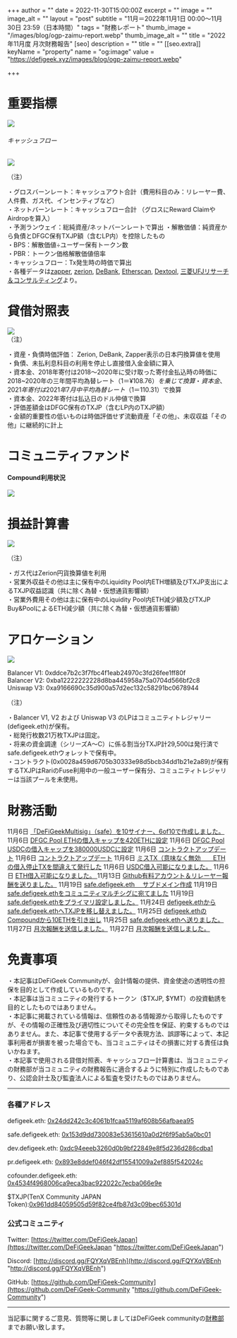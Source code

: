 +++
author = ""
date = 2022-11-30T15:00:00Z
excerpt = ""
image = ""
image_alt = ""
layout = "post"
subtitle = "11月＝2022年11月1日 00:00～11月30日 23:59（日本時間）"
tags = "財務レポート"
thumb_image = "/images/blog/ogp-zaimu-report.webp"
thumb_image_alt = ""
title = "2022年11月度 月次財務報告"
[seo]
description = ""
title = ""
[[seo.extra]]
keyName = "property"
name = "og:image"
value = "https://defigeek.xyz/images/blog/ogp-zaimu-report.webp"

+++
# 重要指標

![](/images/blog/22111.PNG)

###### キャッシュフロー

![](/images/blog/22113.PNG)

（注）

・グロスバーンレート：キャッシュアウト合計（費用科目のみ：リレーヤー費、人件費、ガス代、インセンティブなど）  
・ネットバーンレート：キャッシュフロー合計 （グロスにReward ClaimやAirdropを算入）  
・予測ランウェイ：総純資産/ネットバーンレートで算出 ・解散価値：純資産から負債とDFGC保有TXJP額（含むLP内）を控除したもの  
・BPS：解散価値÷ユーザー保有トークン数  
・PBR：トークン価格解散価値倍率  
・キャッシュフロー：Tx発生時の時価で算出  
・各種データは[zapper](https://t.co/lzLYnn8VGj?amp=1), [zerion](https://app.zerion.io/), [DeBank](https://debank.com/), [Etherscan](https://etherscan.io/), [Dextool](https://www.dextools.io/app/ether/pair-explorer/0xa9166690c35d900a57d2ec132c58291bc0678944), [三菱UFJリサーチ＆コンサルティング](http://www.murc-kawasesouba.jp/fx/lastmonth.php)より。

# 

# 貸借対照表

![](/images/blog/22114.PNG)  
（注）

・資産・負債時価評価： Zerion, DeBank, Zapper表示の日本円換算値を使用  
・負債、未払利息科目の利用を停止し直接借入金金額に算入  
・資本金、2018年寄付は2018～2020年に受け取った寄付金払込時の時価に2018\~2020年の三年間平均為替レート（$1＝¥108.76）を乗じて換算  
・資本金、2021年寄付は2021年7月中平均為替レート（$1＝110.31）で換算  
・資本金、2022年寄付は払込日のドル仲値で換算  
・評価差額金はDFGC保有のTXJP（含むLP内のTXJP額）  
・金額的重要性の低いものは時価評価せず流動資産「その他」、未収収益「その他」に継続的に計上

# 

# コミュニティファンド

#### **Compound利用状況**

![](/images/blog/22112.PNG)

# 

# 損益計算書

![](/images/blog/22115.PNG)

（注）

・ガス代はZerion円貨換算値を利用  
・営業外収益その他は主に保有中のLiquidity Pool内ETH増額及びTXJP支出によるTXJP収益認識（共に除く為替・仮想通貨影響額）  
・営業外費用その他は主に保有中のLiquidity Pool内ETH減少額及びTXJP Buy&PoolによるETH減少額（共に除く為替・仮想通貨影響額）

# 

# アロケーション

![](/images/blog/22116.PNG)

Balancer V1: 0xddce7b2c3f7fbc4f1eab24970c3fd26fee1ff80f  
Balancer V2: 0xba12222222228d8ba445958a75a0704d566bf2c8  
Uniswap V3: 0xa9166690c35d900a57d2ec132c58291bc0678944

（注）

・Balancer V1, V2 および Uniswap V3 のLPはコミュニティトレジャリー (defigeek.eth)が保有。  
・総発行枚数21万枚TXJPは固定。  
・将来の資金調達（シリーズA～C）に係る割当分TXJP計29,500は発行済でsafe.defigeek.ethウォレットで保有中。  
・コントラクト(0x0028a459d6705b30333e98d5bcb34dd1b21e2a89)が保有するTXJPはRariのFuse利用中の一般ユーザー保有分、コミュニティトレジャリーは当該プールを未使用。

# 

# 財務活動

11月6日	[「DeFiGeekMultisig」（safe）を10サイナー、6of10で作成しました。](https://etherscan.io/tx/0x362a44fb50c69012efb4cdef8d4abbad3aaf5fd71819b34274a82fd891a73c4f)
11月6日	[DFGC Pool ETHの借入キャップを420ETHに設定](https://etherscan.io/tx/0x2df29d4ddc48c4a4edd01beedc8b494faa9979d458a7de828520f3adaa00d623)
11月6日	[DFGC Pool USDCの借入キャップを380000USDCに設定](https://etherscan.io/tx/0xbf915bd1a2d433abbf2300e71c98fc35a37eb601d906a24b93a7a72a2a69841a)
11月6日	[コントラクトアップデート](https://etherscan.io/tx/0x72a403e3849d8b30ffc3d0d9597a699e6b6f61bc3572c2eee9acd6c74e971365)
11月6日	[コントラクトアップデート](https://etherscan.io/tx/0x7543dc2e19d6639bbab94339213ac424843bd3bff4007817cbad75bd2adc954f)
11月6日	[ミスTX（意味なく無効　　ETHの借入停止TXを間違えて発行した](https://etherscan.io/tx/0x377a42431c464a0013cd7ff0aedcf18a1fd5fb9ae9b31011a2fe36fe4daa92e7)
11月6日	[USDC借入可能になりました。](https://etherscan.io/tx/0xf4cece7ba545ae3c6fd619a851a4b0e2a760f91d324f8ecae8cd9916d6c71ad7)
11月6日	[ETH借入可能になりました。 ](https://etherscan.io/tx/0x513d506fff9dbda4d007cc3f05c24d18dec34c910a5fdb22c7a98970c7ec5308)
11月13日	[Github有料アカウント＆リレーヤー報酬を送りました。](https://etherscan.io/tx/0x18571d37495076827614e68ead41c08abcc1f3694a52dd2e680c54cacf52d24e)
11月19日	[safe.defigeek.eth 　サブドメイン作成](https://etherscan.io/tx/0xdf4551e6bc2af7df64dd26f649adba88249f0f98fe94f5688bf7e26c48cc1687)
11月19日	[safe.defigeek.ethをコミュニティマルチシグに宛てました](https://etherscan.io/tx/0x8dd3b03ae276076c1d787c6b0e162a9249a4833cce31b2a895b1ab4447b99cc3)
11月19日	[safe.defigeek.ethをプライマリ設定しました。](https://etherscan.io/tx/0xd4ee5d6d098120977b4d63c340924ebaf58efa1827e73f71cba84d4bf45449f1)
11月24日	[defigeek.ethからsafe.defigeek.ethへTXJPを移し替えました。](https://etherscan.io/tx/0xde783631daea101dc30ede19c8760391a22936ab8327e9db51cd64db96b54661)
11月25日	[defigeek.ethのCompoundから10ETHを引き出し](https://etherscan.io/tx/0xb2b0ad34457a7d76be01e8cfae77bcf776b29837f1d61b3e5e6c276fabd9795e)
11月25日	[safe.defigeek.ethへ送りました。](https://etherscan.io/tx/0x63c6dc18368e6d7a4ccc3d6110f62891cbdddb5b262995ebfaaf9a6786d7f606)
11月27日	[月次報酬を送信しました。](https://etherscan.io/tx/0x1ffc36633039e05edd82a64010cfe9ce736d0f8c9954226807cdc8d15c200d6b)
11月27日	[月次報酬を送信しました。](https://etherscan.io/tx/0x1ffc36633039e05edd82a64010cfe9ce736d0f8c9954226807cdc8d15c200d6b)

# 免責事項

・本記事はDeFiGeek Communityが、会計情報の提供、資金使途の透明性の担保を目的として作成しているものです。  
・本記事は当コミュニティの発行するトークン（$TXJP, $YMT）の投資勧誘を目的としたものではありません。  
・本記事に掲載されている情報は、信頼性のある情報源から取得したものですが、その情報の正確性及び適切性についてその完全性を保証、約束するものではありません。また、本記事で使用するデータや表現方法、誤謬等によって、本記事利用者が損害を被った場合でも、当コミュニティはその損害に対する責任は負いかねます。  
・本記事で使用される貸借対照表、キャッシュフロー計算書は、当コミュニティの財務部が当コミュニティの財務報告に適合するように特別に作成したものであり、公認会計士及び監査法人による監査を受けたものではありません。

***

### 各種アドレス

defigeek.eth: [0x24dd242c3c4061b1fcaa5119af608b56afbaea95](https://etherscan.io/address/0x24dd242c3c4061b1fcaa5119af608b56afbaea95)

safe.defigeek.eth: [0x153d9dd730083e53615610a0d2f6f95ab5a0bc01](https://etherscan.io/address/0x153d9dd730083e53615610a0d2f6f95ab5a0bc01)

dev.defigeek.eth: [0xdc94eeeb3260d0b9bf22849e8f5d236d286cdba1](https://etherscan.io/address/0xdc94eeeb3260d0b9bf22849e8f5d236d286cdba1)

pr.defigeek.eth: [0x893e8ddef046f42df15541009a2ef885f542024c](https://etherscan.io/address/0x893e8ddef046f42df15541009a2ef885f542024c)

cofounder.defigeek.eth: [0x4534f4968006ca9eca3bac922022c7ecba066e9e](https://etherscan.io/address/0x4534f4968006ca9eca3bac922022c7ecba066e9e)

$TXJP(TenX Community JAPAN Token):[0x961dd84059505d59f82ce4fb87d3c09bec65301d](https://etherscan.io/token/0x961dd84059505d59f82ce4fb87d3c09bec65301d)

### 公式コミュニティ

Twitter: [https://twitter.com/DeFiGeekJapan](https://twitter.com/DeFiGeekJapan "https://twitter.com/DeFiGeekJapan")

Discord: [http://discord.gg/FQYXqVBEnh](http://discord.gg/FQYXqVBEnh "http://discord.gg/FQYXqVBEnh")

GitHub: [https://github.com/DeFiGeek-Community](https://github.com/DeFiGeek-Community "https://github.com/DeFiGeek-Community")

***

当記事に関するご意見、質問等に関しましてはDeFiGeek communityの[財務部](https://discord.gg/CkM2cyTz8N)までお願い致します。